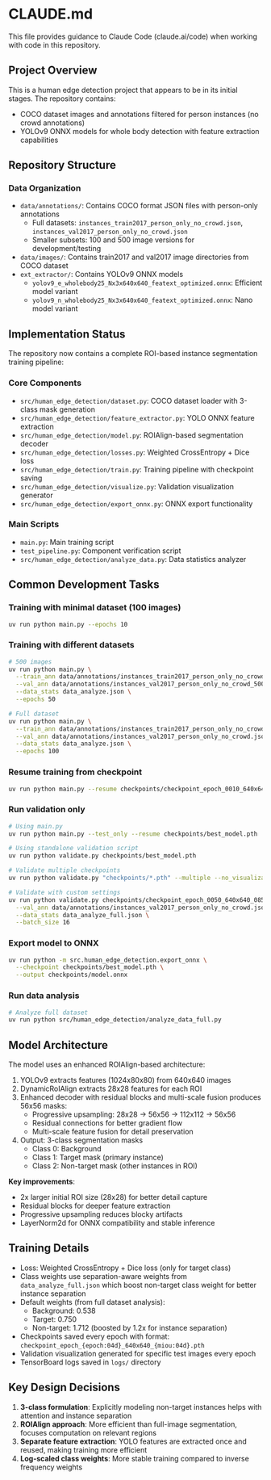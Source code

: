 # CLAUDE.md

This file provides guidance to Claude Code (claude.ai/code) when working with code in this repository.

## Project Overview

This is a human edge detection project that appears to be in its initial stages. The repository contains:
- COCO dataset images and annotations filtered for person instances (no crowd annotations)
- YOLOv9 ONNX models for whole body detection with feature extraction capabilities

## Repository Structure

### Data Organization
- `data/annotations/`: Contains COCO format JSON files with person-only annotations
  - Full datasets: `instances_train2017_person_only_no_crowd.json`, `instances_val2017_person_only_no_crowd.json`
  - Smaller subsets: 100 and 500 image versions for development/testing
- `data/images/`: Contains train2017 and val2017 image directories from COCO dataset
- `ext_extractor/`: Contains YOLOv9 ONNX models
  - `yolov9_e_wholebody25_Nx3x640x640_featext_optimized.onnx`: Efficient model variant
  - `yolov9_n_wholebody25_Nx3x640x640_featext_optimized.onnx`: Nano model variant

## Implementation Status

The repository now contains a complete ROI-based instance segmentation training pipeline:

### Core Components
- `src/human_edge_detection/dataset.py`: COCO dataset loader with 3-class mask generation
- `src/human_edge_detection/feature_extractor.py`: YOLO ONNX feature extraction
- `src/human_edge_detection/model.py`: ROIAlign-based segmentation decoder
- `src/human_edge_detection/losses.py`: Weighted CrossEntropy + Dice loss
- `src/human_edge_detection/train.py`: Training pipeline with checkpoint saving
- `src/human_edge_detection/visualize.py`: Validation visualization generator
- `src/human_edge_detection/export_onnx.py`: ONNX export functionality

### Main Scripts
- `main.py`: Main training script
- `test_pipeline.py`: Component verification script
- `src/human_edge_detection/analyze_data.py`: Data statistics analyzer

## Common Development Tasks

### Training with minimal dataset (100 images)
```bash
uv run python main.py --epochs 10
```

### Training with different datasets
```bash
# 500 images
uv run python main.py \
  --train_ann data/annotations/instances_train2017_person_only_no_crowd_500.json \
  --val_ann data/annotations/instances_val2017_person_only_no_crowd_500.json \
  --data_stats data_analyze.json \
  --epochs 50

# Full dataset
uv run python main.py \
  --train_ann data/annotations/instances_train2017_person_only_no_crowd.json \
  --val_ann data/annotations/instances_val2017_person_only_no_crowd.json \
  --data_stats data_analyze.json \
  --epochs 100
```

### Resume training from checkpoint
```bash
uv run python main.py --resume checkpoints/checkpoint_epoch_0010_640x640_0850.pth --epochs 20
```

### Run validation only
```bash
# Using main.py
uv run python main.py --test_only --resume checkpoints/best_model.pth

# Using standalone validation script
uv run python validate.py checkpoints/best_model.pth

# Validate multiple checkpoints
uv run python validate.py "checkpoints/*.pth" --multiple --no_visualization

# Validate with custom settings
uv run python validate.py checkpoints/checkpoint_epoch_0050_640x640_0850.pth \
  --val_ann data/annotations/instances_val2017_person_only_no_crowd.json \
  --data_stats data_analyze_full.json \
  --batch_size 16
```

### Export model to ONNX
```bash
uv run python -m src.human_edge_detection.export_onnx \
  --checkpoint checkpoints/best_model.pth \
  --output checkpoints/model.onnx
```

### Run data analysis
```bash
# Analyze full dataset
uv run python src/human_edge_detection/analyze_data_full.py
```

## Model Architecture

The model uses an enhanced ROIAlign-based architecture:
1. YOLOv9 extracts features (1024x80x80) from 640x640 images
2. DynamicRoIAlign extracts 28x28 features for each ROI
3. Enhanced decoder with residual blocks and multi-scale fusion produces 56x56 masks:
   - Progressive upsampling: 28x28 → 56x56 → 112x112 → 56x56
   - Residual connections for better gradient flow
   - Multi-scale feature fusion for detail preservation
4. Output: 3-class segmentation masks
   - Class 0: Background
   - Class 1: Target mask (primary instance)
   - Class 2: Non-target mask (other instances in ROI)

**Key improvements**:
- 2x larger initial ROI size (28x28) for better detail capture
- Residual blocks for deeper feature extraction
- Progressive upsampling reduces blocky artifacts
- LayerNorm2d for ONNX compatibility and stable inference

## Training Details

- Loss: Weighted CrossEntropy + Dice loss (only for target class)
- Class weights use separation-aware weights from `data_analyze_full.json` which boost non-target class weight for better instance separation
- Default weights (from full dataset analysis):
  - Background: 0.538
  - Target: 0.750
  - Non-target: 1.712 (boosted by 1.2x for instance separation)
- Checkpoints saved every epoch with format: `checkpoint_epoch_{epoch:04d}_640x640_{miou:04d}.pth`
- Validation visualization generated for specific test images every epoch
- TensorBoard logs saved in `logs/` directory

## Key Design Decisions

1. **3-class formulation**: Explicitly modeling non-target instances helps with attention and instance separation
2. **ROIAlign approach**: More efficient than full-image segmentation, focuses computation on relevant regions
3. **Separate feature extraction**: YOLO features are extracted once and reused, making training more efficient
4. **Log-scaled class weights**: More stable training compared to inverse frequency weights